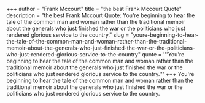 +++
author = "Frank Mccourt"
title = "the best Frank Mccourt Quote"
description = "the best Frank Mccourt Quote: You're beginning to hear the tale of the common man and woman rather than the traditional memoir about the generals who just finished the war or the politicians who just rendered glorious service to the country."
slug = "youre-beginning-to-hear-the-tale-of-the-common-man-and-woman-rather-than-the-traditional-memoir-about-the-generals-who-just-finished-the-war-or-the-politicians-who-just-rendered-glorious-service-to-the-country"
quote = '''You're beginning to hear the tale of the common man and woman rather than the traditional memoir about the generals who just finished the war or the politicians who just rendered glorious service to the country.'''
+++
You're beginning to hear the tale of the common man and woman rather than the traditional memoir about the generals who just finished the war or the politicians who just rendered glorious service to the country.
